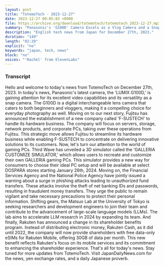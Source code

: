 ```yaml
---
layout: post
title: "TotemoTech - 2023-12-27"
date: 2023-12-27 09:05:03 +0900
file: https://archive.org/download/totemotech/totemotech_2023-12-27.mp3
summary: "Panasonic's 'G100D' Camera Excels as a Vlog Camera and a Snap Camera | Fujitsu Launches New Company 'F-SUSTECH' for Hardware Business, & more…"
description: "English tech news from Japan for December 27th, 2023."
duration: "149"
length: "02:29"
explicit: "no"
keywords: "japan, tech, news"
block: "no"
voices: "'Rachel' from ElevenLabs"
---
```


### Transcript

Hello and welcome to today's news from TotemoTech on December 27th, 2023. In today's news, Panasonic's latest camera, the 'LUMIX G100D,' is gaining attention for its excellent video capabilities and its versatility as a snap camera. The G100D is a digital interchangeable lens camera that caters to both beginners and vloggers, making it a compelling choice for everyday photography as well. Moving on to our next story, Fujitsu has announced the establishment of a new company called 'F-SUSTECH' to handle its hardware business. The company will focus on servers, storage, network products, and corporate PCs, taking over these operations from Fujitsu. This strategic move allows Fujitsu to streamline its hardware business while enabling F-SUSTECH to concentrate on delivering innovative solutions to its customers. Now, let's turn our attention to the world of gaming PCs. Third Wave has unveiled a 3D simulator called the 'GALLERIA CUSTOMIZE SIMULATOR,' which allows users to recreate and customize their own GALLERIA gaming PCs. This simulator provides a new way for consumers to choose their ideal PC setup and will be available at select DOSPARA stores starting January 26th, 2024. Moving on, the Financial Services Agency and the National Police Agency have jointly issued a warning about a surge in phishing attacks leading to unauthorized fund transfers. These attacks involve the theft of net banking IDs and passwords, resulting in fraudulent money transfers. They urge the public to remain vigilant and take necessary precautions to protect their personal information. Shifting gears, the Matsuo Lab at the University of Tokyo is seeking researchers and development engineers to join their team and contribute to the advancement of large-scale language models (LLMs). The lab aims to accelerate LLM research in 2024 by expanding its team. And finally, Rakuten has announced a change in its shareholder benefits program. Instead of distributing electronic money, Rakuten Cash, as it did until 2022, the company will now provide shareholders with free data-only eSIMs for Rakuten Mobile, offering 30GB of data per month. This new benefit reflects Rakuten's focus on its mobile services and its commitment to enhancing the shareholder experience. That's all for today's news. Stay tuned for more updates from TotemoTech.   Visit JapanDailyNews.com for the news, yen exchange rates, and a daily Japanese proverb.
